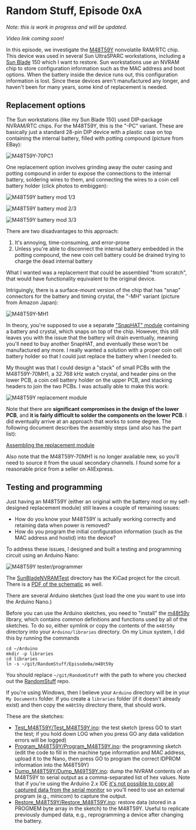 # Random Stuff, Episode 0xA

*Note: this is work in progress and will be updated.*

*Video link coming soon!*

In this episode, we investigate the
[M48T59Y](https://media.digikey.com/pdf/Data%20Sheets/ST%20Microelectronics%20PDFS/M48T59,Y_V.pdf)
nonvolatile RAM/RTC chip. This device was used in several Sun UltraSPARC workstations,
including a [Sun Blade](https://en.wikipedia.org/wiki/Sun_Blade_(workstation)) 150 which
I want to restore. Sun workstations use an NVRAM chip to store configuration information
such as the MAC address and boot options.  When the battery inside the device runs out,
this configuration information is lost.  Since these devices aren't manufactured any longer,
and haven't been for many years, some kind of replacement is needed.

## Replacement options

The Sun workstations (like my Sun Blade 150) used DIP-package
NVRAM/RTC chips. For the M48T59Y, this is the "-PC" variant.
These are basically just a standard 28-pin DIP device with a
plastic case on top containing the internal battery,
filled with potting compound (picture from EBay):

![M48T59Y-70PC1](img/M48T59Y-70PC1.jpg)

One replacement option involves grinding away the outer casing and potting compound
in order to expose the connections to the internal battery, soldering
wires to them, and connecting the wires to a coin cell battery holder
(click photos to embiggen):

![M48T59Y battery mod 1/3](img/m48t59y_battery_mod_1.jpg)

![M48T59Y battery mod 2/3](img/m48t59y_battery_mod_2.jpg)

![M48T59Y battery mod 3/3](img/m48t59y_battery_mod_3.jpg)

There are two disadvantages to this approach:

1. It's annoying, time-consuming, and error-prone
2. Unless you're able to disconnect the internal battery embedded in the potting
   compound, the new coin cell battery could be drained trying to charge
   the dead internal battery

What I wanted was a replacement that could be assembled "from scratch", that
would have functionality equivalent to the original device.

Intriguingly, there is a surface-mount version of the chip that has "snap" connectors
for the battery and timing crystal, the "-MH" variant (picture from Amazon Japan):

![M48T59Y-MH1](img/M48T59Y-70MH1.jpg)

In theory, you're supposed to use a separate
["SnapHAT" module](https://www.digikey.com/en/products/detail/stmicroelectronics/M4T28-BR12SH1/679615)
containing a battery and crystal, which snaps on top of the chip.
However, this still leaves you with the issue that the battery will
drain eventually, meaning you'll need to buy another SnapHAT, and
eventually these won't be manufactured any more. I really wanted
a solution with a proper coin cell battery holder so that I could
just replace the battery when I needed to.

My thought was that I could design a "stack" of small PCBs with the M48T59Y-70MH1,
a 32.768 kHz watch crystal, and header pins on the lower PCB, a coin cell
battery holder on the upper PCB, and stacking headers to join the two PCBs.
I was actually able to make this work:

![M48T59Y replacement module](img/m48t59y_replacement.jpg)

Note that there are **significant compromises in the design of the lower PCB**,
and **it is fairly difficult to solder the components on the lower PCB**. I did eventually
arrive at an approach that works to some degree. The following document describes
the assembly steps (and also has the part list):

[Assembling the replacement module](assembly.md)

Also note that the M48T59Y-70MH1 is no longer available new, so you'll need to source
it from the usual secondary channels. I found some for a reasonable price from
a seller on AliExpress.

## Testing and programming

Just having an M48T59Y (either an original with the battery mod or my self-designed
replacement module) still leaves a couple of remaining issues:

* How do you know your M48T59Y is actually working correctly and retaining data
  when power is removed?
* How do you program the initial configuration information (such as the MAC
  address and hostid) into the device?

To address these issues, I designed and built a testing and programming circuit
using an Arduino Nano:

![M48T59Y tester/programmer](img/tester_programmer.jpg)

The [SunBladeNVRAMTest](SunBladeNVRAMTest) directory has the KiCad
project for the circuit. There is a [PDF of the schematic](SunBladeNVRAMTest/SunBladeNVRAMTest.pdf)
as well.

There are several Arduino sketches (just load the one you want to use into the
Arduino Nano.)

Before you can use the Arduino sketches, you need to "install" the
[m48t59y](m48t59y) library, which contains common definitions and functions
used by all of the sketches. To do so, either symlink or copy the
contents of the `m48t59y` directory into your `Arduino/libraries`
directory. On my Linux system, I did this by running the commands

```
cd ~/Arduino
mkdir -p libraries
cd libraries
ln -s ~/git/RandomStuff/Episode0a/m48t59y
```

You should replace `~/git/RandomStuff` with the path to where you checked
out the [RandomStuff](https://github.com/daveho/RandomStuff/) repo.

If you're using Windows, then I believe your `Arduino` directory
will be in your `My Documents` folder. If you create a `libraries` folder
(if it doesn't already exist) and then copy the `m48t59y` directory there,
that should work.

These are the sketches:

* [Test\_M48T59Y/Test\_M48T59Y.ino](Test_M48T59Y/Test_M48T59Y.ino):
  the test sketch (press GO to start the test; if you hold down LOG when
  you press GO any data validation errors will be logged)
* [Program\_M48T59Y/Program\_M48T59Y.ino](Program_M48T59Y/Program_M48T59Y.ino):
  the programming sketch (edit the code to fill in the machine type information
  and MAC address, upload it to the Nano, then press GO to program the
  correct IDPROM information into the M48T59Y)
* [Dump\_M48T59Y/Dump\_M49T59Y.ino](Dump_M48T59Y/Dump_M48T59Y.ino):
  dump the NVRAM contents of an M48T59Y to serial output as a
  comma-separated list of hex values. Note that if you're using the
  Arduino 2.x IDE [it's not possible to copy all captured data
  from the serial monitor](https://github.com/arduino/arduino-ide/issues/1081)
  so you'll need to use an external program (e.g., minicom) to capture
  the output.
* [Restore\_M48T59Y/Restore\_M48T59Y.ino](Restore_M48T59Y/Restore_M48T59Y.ino):
  restore data (stored in a PROGMEM byte array in the sketch) to the M48T59Y.
  Useful to replicate previously dumped data, e.g., reprogramming a device
  after changing the battery.
